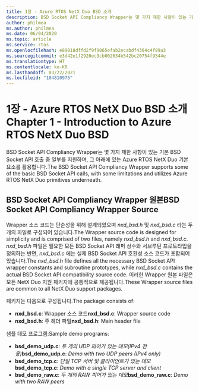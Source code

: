 ```yaml
---
title: 1장 - Azure RTOS NetX Duo BSD 소개
description: BSD Socket API Compliancy Wrapper는 몇 가지 제한 사항이 있는 기본 BSD Socket API 호출 중 일부를 지원하며, 그 아래에 있는 Azure RTOS NetX Duo 기본 요소를 활용합니다.
author: philmea
ms.author: philmea
ms.date: 06/04/2020
ms.topic: article
ms.service: rtos
ms.openlocfilehash: e89018dffd2f9f9065efab2ecabdf4364c4f89a3
ms.sourcegitcommit: e3d42e1f2920ec9cb002634b542bc20754f9544e
ms.translationtype: HT
ms.contentlocale: ko-KR
ms.lasthandoff: 03/22/2021
ms.locfileid: "104810975"
---
```

# <a name="chapter-1---introduction-to-azure-rtos-netx-duo-bsd"></a><span data-ttu-id="ffcae-103">1장 - Azure RTOS NetX Duo BSD 소개</span><span class="sxs-lookup"><span data-stu-id="ffcae-103">Chapter 1 - Introduction to Azure RTOS NetX Duo BSD</span></span>

<span data-ttu-id="ffcae-104">BSD Socket API Compliancy Wrapper는 몇 가지 제한 사항이 있는 기본 BSD Socket API 호출 중 일부를 지원하며, 그 아래에 있는 Azure RTOS NetX Duo 기본 요소를 활용합니다.</span><span class="sxs-lookup"><span data-stu-id="ffcae-104">The BSD Socket API Compliancy Wrapper supports some of the basic BSD Socket API calls, with some limitations and utilizes Azure RTOS NetX Duo primitives underneath.</span></span>

## <a name="bsd-socket-api-compliancy-wrapper-source"></a><span data-ttu-id="ffcae-105">BSD Socket API Compliancy Wrapper 원본</span><span class="sxs-lookup"><span data-stu-id="ffcae-105">BSD Socket API Compliancy Wrapper Source</span></span>

<span data-ttu-id="ffcae-106">Wrapper 소스 코드는 단순성을 위해 설계되었으며 *nxd_bsd.h* 및 *nxd_bsd.c* 라는 두 개의 파일로 구성되어 있습니다.</span><span class="sxs-lookup"><span data-stu-id="ffcae-106">The Wrapper source code is designed for simplicity and is comprised of two files, namely *nxd_bsd.h* and *nxd_bsd.c*.</span></span> <span data-ttu-id="ffcae-107">*nxd_bsd.h* 파일은 필요한 모든 BSD Socket API 래퍼 상수와 서브루틴 프로토타입을 정의하는 반면, *nxd_bsd.c* 에는 실제 BSD Socket API 호환성 소스 코드가 포함되어 있습니다.</span><span class="sxs-lookup"><span data-stu-id="ffcae-107">The *nxd_bsd.h* file defines all the necessary BSD Socket API wrapper constants and subroutine prototypes, while *nxd_bsd.c* contains the actual BSD Socket API compatibility source code.</span></span> <span data-ttu-id="ffcae-108">이러한 Wrapper 원본 파일은 모든 NetX Duo 지원 패키지에 공통적으로 제공됩니다.</span><span class="sxs-lookup"><span data-stu-id="ffcae-108">These Wrapper source files are common to all NetX Duo support packages.</span></span>

<span data-ttu-id="ffcae-109">패키지는 다음으로 구성됩니다.</span><span class="sxs-lookup"><span data-stu-id="ffcae-109">The package consists of:</span></span>

- <span data-ttu-id="ffcae-110">**nxd_bsd.c**: Wrapper 소스 코드</span><span class="sxs-lookup"><span data-stu-id="ffcae-110">**nxd_bsd.c**: Wrapper source code</span></span>
- <span data-ttu-id="ffcae-111">**nxd_bsd.h**: 주 헤더 파일</span><span class="sxs-lookup"><span data-stu-id="ffcae-111">**nxd_bsd.h**: Main header file</span></span>

<span data-ttu-id="ffcae-112">샘플 데모 프로그램:</span><span class="sxs-lookup"><span data-stu-id="ffcae-112">Sample demo programs:</span></span>

- <span data-ttu-id="ffcae-113">**bsd_demo_udp.c**: *두 개의 UDP 피어가 있는 데모(IPv4 전용)*</span><span class="sxs-lookup"><span data-stu-id="ffcae-113">**bsd_demo_udp.c**: *Demo with two UDP peers (IPv4 only)*</span></span>
- <span data-ttu-id="ffcae-114">**bsd_demo_tcp.c**: *단일 TCP 서버 및 클라이언트가 있는 데모*</span><span class="sxs-lookup"><span data-stu-id="ffcae-114">**bsd_demo_tcp.c**: *Demo with a single TCP server and client*</span></span>
- <span data-ttu-id="ffcae-115">**bsd_demo_raw.c**: *두 개의 RAW 피어가 있는 데모*</span><span class="sxs-lookup"><span data-stu-id="ffcae-115">**bsd_demo_raw.c**: *Demo with two RAW peers*</span></span>